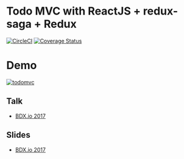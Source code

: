 # Todo MVC with ReactJS + redux-saga + Redux
[![CircleCI](https://circleci.com/gh/alakarteio/todomvc.svg?style=svg)](https://circleci.com/gh/alakarteio/todomvc) [![Coverage Status](https://coveralls.io/repos/github/alakarteio/todomvc/badge.svg?branch=master)](https://coveralls.io/github/alakarteio/todomvc?branch=master)

# Demo
[![todomvc](https://image.noelshack.com/fichiers/2017/44/7/1509875726-todo.png)](https://alakarteio.github.io/todomvc/)

## Talk
 - [BDX.io 2017](https://www.youtube.com/watch?v=SHrSdNzQcXM&index=19&list=PLUJzERpatfsW5PbUcMAIOIqfCoqS7K1F1)

## Slides
 - [BDX.io 2017](https://docs.google.com/presentation/d/1q1Mq-hMF5ZCJ3XMMMhMuhujO2HJp7Z4InKlXZfFMh6o/edit?usp=sharing)